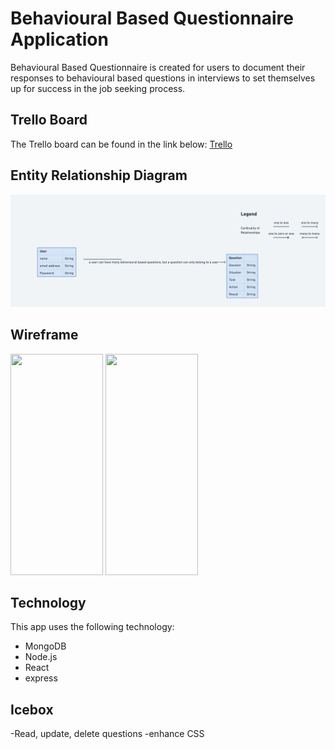 # Behavioural Based Questionnaire Application

Behavioural Based Questionnaire is created for users to document their responses to behavioural based questions in interviews to set themselves up for success in the job seeking process.

## Trello Board

The Trello board can be found in the link below: 
[Trello](https://trello.com/b/uBDb0cjH/react-project-behavioural-based-questions)

## Entity Relationship Diagram
<img src="/public/entityrelationshipdiagram.png">

## Wireframe

<img src="wireframeone.png" width="148" height="354">
<img src="wireframetwo.png" width="148" height="354">

## Technology

This app uses the following technology:
- MongoDB
- Node.js
- React
- express


## Icebox
-Read, update, delete questions
-enhance CSS



